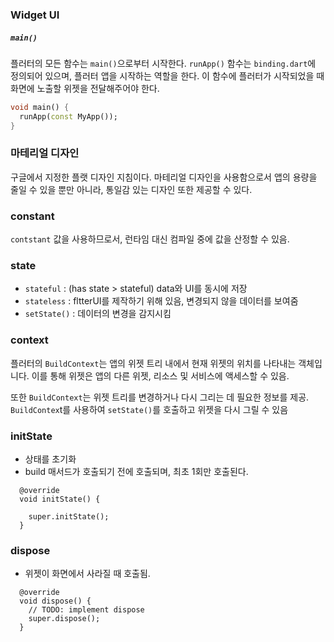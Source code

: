 ### Widget UI

##### `main()`

플러터의 모든 함수는 `main()`으로부터 시작한다. `runApp()` 함수는 `binding.dart`에 정의되어 있으며, 플러터 앱을 시작하는 역할을 한다. 이 함수에 플러터가 시작되었을 때 화면에 노출할 위젯을 전달해주어야 한다.

```dart
void main() {
  runApp(const MyApp());
}
```


### 마테리얼 디자인
구글에서 지정한 플랫 디자인 지침이다. 마테리얼 디자인을 사용함으로서 앱의 용량을 줄일 수 있을 뿐만 아니라, 통일감 있는 디자인 또한 제공할 수 있다.


### constant
`contstant` 값을 사용하므로서, 런타임 대신 컴파일 중에 값을 산정할 수 있음.

### state
* `stateful` : (has state > stateful) data와 UI를 동시에 저장
* `stateless` : fltterUI를 제작하기 위해 있음, 변경되지 않을 데이터를 보여줌
* `setState()` : 데이터의 변경을 감지시킴

### context
플러터의 `BuildContext`는 앱의 위젯 트리 내에서 현재 위젯의 위치를 나타내는 객체입니다. 이를 통해 위젯은 앱의 다른 위젯, 리소스 및 서비스에 액세스할 수 있음.

또한 `BuildContext`는 위젯 트리를 변경하거나 다시 그리는 데 필요한 정보를 제공. `BuildContex`t를 사용하여 `setState()`를 호출하고 위젯을 다시 그릴 수 있음

### initState
* 상태를 초기화
* build 매서드가 호출되기 전에 호출되며, 최초 1회만 호출된다.

```flutter
  @override
  void initState() {

    super.initState();
  }
```

### dispose
* 위젯이 화면에서 사라질 때 호출됨.

```flutter
  @override
  void dispose() {
    // TODO: implement dispose
    super.dispose();
  }
```